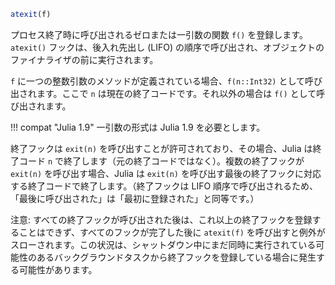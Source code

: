 ```julia
atexit(f)
```

プロセス終了時に呼び出されるゼロまたは一引数の関数 `f()` を登録します。`atexit()` フックは、後入れ先出し (LIFO) の順序で呼び出され、オブジェクトのファイナライザの前に実行されます。

`f` に一つの整数引数のメソッドが定義されている場合、`f(n::Int32)` として呼び出されます。ここで `n` は現在の終了コードです。それ以外の場合は `f()` として呼び出されます。

!!! compat "Julia 1.9"
    一引数の形式は Julia 1.9 を必要とします。


終了フックは `exit(n)` を呼び出すことが許可されており、その場合、Julia は終了コード `n` で終了します（元の終了コードではなく）。複数の終了フックが `exit(n)` を呼び出す場合、Julia は `exit(n)` を呼び出す最後の終了フックに対応する終了コードで終了します。（終了フックは LIFO 順序で呼び出されるため、「最後に呼び出された」は「最初に登録された」と同等です。）

注意: すべての終了フックが呼び出された後は、これ以上の終了フックを登録することはできず、すべてのフックが完了した後に `atexit(f)` を呼び出すと例外がスローされます。この状況は、シャットダウン中にまだ同時に実行されている可能性のあるバックグラウンドタスクから終了フックを登録している場合に発生する可能性があります。
